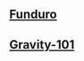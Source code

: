 ## [Funduro](https://mb-otago.github.io/results/2018/funduro)
## [Gravity-101](https://mb-otago.github.io/results/2018/Gravity-101)
